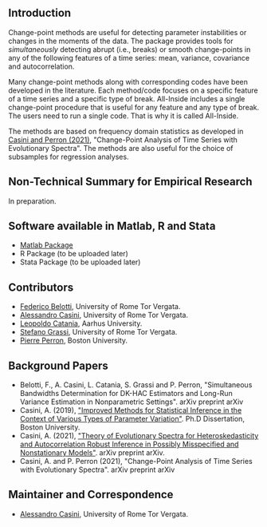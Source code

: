<head>
     <link rel="shortcut icon" type="image/x-icon" href="favicon.ico">
  </head>

## Introduction

Change-point methods are useful for detecting parameter instabilities or changes in the moments of the data. The package provides tools for *simultaneously* detecting abrupt (i.e., breaks) or smooth change-points in any of the following features of a time series: mean, variance, covariance and autocorrelation. 

Many change-point methods along with corresponding codes have been developed in the literature. Each method/code focuses on a specific feature of a time series and a specific type of break. All-Inside includes a single change-point procedure that is useful for any feature and any type of break. The users need to run a single code. That is why it is called All-Inside.   

The methods are based on frequency domain statistics as developed in [Casini and Perron (2021)](https://alessandro-casini.com/wp-content/uploads/2021/03/CASINI_PERRON_Change-Point_Spectrum_SLS.pdf), "Change-Point Analysis of Time Series with Evolutionary Spectra". The methods are also useful for the choice of subsamples for regression analyses.

## Non-Technical Summary for Empirical Research
In preparation.

## Software available in Matlab, R and Stata

* [Matlab Package](https://github.com/alessandro-casini/Change-Point_All-Inside.github.io/blob/main/All-Inside_Matlab.rar)
* R Package (to be uploaded later)
* Stata Package (to be uploaded later)

## Contributors
* [Federico Belotti](https://economia.uniroma2.it/faculty/333/belotti-federico), University of Rome Tor Vergata.
* [Alessandro Casini](https://alessandro-casini.com), University of Rome Tor Vergata.
* [Leopoldo Catania](https://pure.au.dk/portal/en/persons/id(5d29f2ff-3942-4a3d-a74d-006b55ae3836).html), Aarhus University.
* [Stefano Grassi](https://economia.uniroma2.it/faculty/412/grassi-stefano), University of Rome Tor Vergata.
* [Pierre Perron](http://blogs.bu.edu/perron/), Boston University.

## Background Papers
* Belotti, F., A. Casini, L. Catania, S. Grassi and P. Perron, "Simultaneous Bandwidths Determination for DK-HAC Estimators and Long-Run Variance Estimation in Nonparametric Settings". arXiv preprint arXiv 
* Casini, A. (2019), ["Improved Methods for Statistical Inference in the Context of Various Types of Parameter Variation"](https://open.bu.edu/handle/2144/38750). Ph.D Dissertation, Boston University.
* Casini, A. (2021), ["Theory of Evolutionary Spectra for Heteroskedasticity and Autocorrelation Robust Inference in Possibly Misspecified and Nonstationary Models"](https://alessandro-casini.com/research/). arXiv preprint arXiv.
* Casini, A. and P. Perron (2021), "Change-Point Analysis of Time Series with Evolutionary Spectra". arXiv preprint arXiv 

## Maintainer and Correspondence
* [Alessandro Casini](https://alessandro-casini.com), University of Rome Tor Vergata.
